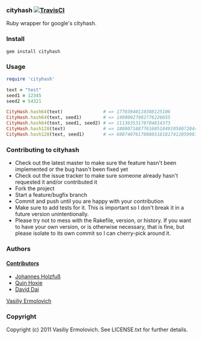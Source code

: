 ### cityhash [![TravisCI](https://secure.travis-ci.org/nashby/cityhash.png?branch=master)](http://travis-ci.org/nashby/cityhash)

Ruby wrapper for google's cityhash.

### Install

    gem install cityhash

### Usage

```ruby
require 'cityhash'

text = "test"
seed1 = 12345
seed2 = 54321

CityHash.hash64(text)               # => 17703940110308125106
CityHash.hash64(text, seed1)        # => 14900027982776226655
CityHash.hash64(text, seed1, seed2) # => 11136353178704814373
CityHash.hash128(text)              # => 1800071687761605184910580728449884026697
CityHash.hash128(text, seed1)       # => 6087407617808651818174120599816915369
```

### Contributing to cityhash

* Check out the latest master to make sure the feature hasn't been implemented or the bug hasn't been fixed yet
* Check out the issue tracker to make sure someone already hasn't requested it and/or contributed it
* Fork the project
* Start a feature/bugfix branch
* Commit and push until you are happy with your contribution
* Make sure to add tests for it. This is important so I don't break it in a future version unintentionally.
* Please try not to mess with the Rakefile, version, or history. If you want to have your own version, or is otherwise necessary, that is fine, but please isolate to its own commit so I can cherry-pick around it.

### Authors

#### [Contributors](http://github.com/nashby/cityhash/contributors)
 - [Johannes Holzfuß](http://github.com/DataWraith)
 - [Quin Hoxie](https://github.com/qhoxie)
 - [David Dai](https://github.com/newtonapple)

[Vasiliy Ermolovich](http://github.com/nashby/)<br/>

### Copyright

Copyright (c) 2011 Vasiliy Ermolovich. See LICENSE.txt for
further details.
